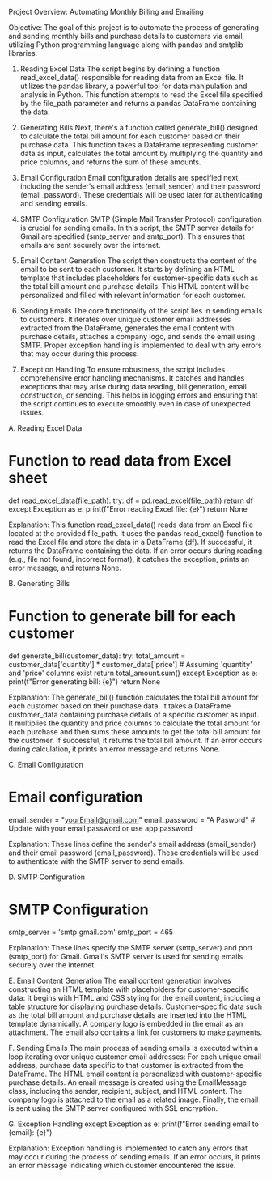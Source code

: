 Project Overview: Automating Monthly Billing and Emailing

Objective: The goal of this project is to automate the process of generating and sending monthly bills and purchase details to customers via email, utilizing Python programming language along with pandas and smtplib libraries.

1. Reading Excel Data
The script begins by defining a function read_excel_data() responsible for reading data from an Excel file. It utilizes the pandas library, a powerful tool for data manipulation and analysis in Python. This function attempts to read the Excel file specified by the file_path parameter and returns a pandas DataFrame containing the data.

2. Generating Bills
Next, there's a function called generate_bill() designed to calculate the total bill amount for each customer based on their purchase data. This function takes a DataFrame representing customer data as input, calculates the total amount by multiplying the quantity and price columns, and returns the sum of these amounts.

3. Email Configuration
Email configuration details are specified next, including the sender's email address (email_sender) and their password (email_password). These credentials will be used later for authenticating and sending emails.

5. SMTP Configuration
SMTP (Simple Mail Transfer Protocol) configuration is crucial for sending emails. In this script, the SMTP server details for Gmail are specified (smtp_server and smtp_port). This ensures that emails are sent securely over the internet.

5. Email Content Generation
The script then constructs the content of the email to be sent to each customer. It starts by defining an HTML template that includes placeholders for customer-specific data such as the total bill amount and purchase details. This HTML content will be personalized and filled with relevant information for each customer.

6. Sending Emails
The core functionality of the script lies in sending emails to customers. It iterates over unique customer email addresses extracted from the DataFrame, generates the email content with purchase details, attaches a company logo, and sends the email using SMTP. Proper exception handling is implemented to deal with any errors that may occur during this process.

7. Exception Handling
To ensure robustness, the script includes comprehensive error handling mechanisms. It catches and handles exceptions that may arise during data reading, bill generation, email construction, or sending. This helps in logging errors and ensuring that the script continues to execute smoothly even in case of unexpected issues.

A. Reading Excel Data
# Function to read data from Excel sheet
def read_excel_data(file_path):
    try:
        df = pd.read_excel(file_path)
        return df
    except Exception as e:
        print(f"Error reading Excel file: {e}")
        return None
        
Explanation:
This function read_excel_data() reads data from an Excel file located at the provided file_path.
It uses the pandas read_excel() function to read the Excel file and store the data in a DataFrame (df).
If successful, it returns the DataFrame containing the data.
If an error occurs during reading (e.g., file not found, incorrect format), it catches the exception, prints an error message, and returns None.

B. Generating Bills
# Function to generate bill for each customer
def generate_bill(customer_data):
    try:
        total_amount = customer_data['quantity'] * customer_data['price']  # Assuming 'quantity' and 'price' columns exist
        return total_amount.sum()
    except Exception as e:
        print(f"Error generating bill: {e}")
        return None
        
Explanation:
The generate_bill() function calculates the total bill amount for each customer based on their purchase data.
It takes a DataFrame customer_data containing purchase details of a specific customer as input.
It multiplies the quantity and price columns to calculate the total amount for each purchase and then sums these amounts to get the total bill amount for the customer.
If successful, it returns the total bill amount. If an error occurs during calculation, it prints an error message and returns None.

C. Email Configuration
# Email configuration
email_sender = "yourEmail@gmail.com"
email_password = "A Pasword"  # Update with your email password or use app password

Explanation:
These lines define the sender's email address (email_sender) and their email password (email_password).
These credentials will be used to authenticate with the SMTP server to send emails.

D. SMTP Configuration
# SMTP Configuration
smtp_server = 'smtp.gmail.com'
smtp_port = 465

Explanation:
These lines specify the SMTP server (smtp_server) and port (smtp_port) for Gmail.
Gmail's SMTP server is used for sending emails securely over the internet.

E. Email Content Generation
The email content generation involves constructing an HTML template with placeholders for customer-specific data:
It begins with HTML and CSS styling for the email content, including a table structure for displaying purchase details.
Customer-specific data such as the total bill amount and purchase details are inserted into the HTML template dynamically.
A company logo is embedded in the email as an attachment.
The email also contains a link for customers to make payments.

F. Sending Emails
The main process of sending emails is executed within a loop iterating over unique customer email addresses:
For each unique email address, purchase data specific to that customer is extracted from the DataFrame.
The HTML email content is personalized with customer-specific purchase details.
An email message is created using the EmailMessage class, including the sender, recipient, subject, and HTML content.
The company logo is attached to the email as a related image.
Finally, the email is sent using the SMTP server configured with SSL encryption.

G. Exception Handling
except Exception as e:
    print(f"Error sending email to {email}: {e}")

Explanation:
Exception handling is implemented to catch any errors that may occur during the process of sending emails.
If an error occurs, it prints an error message indicating which customer encountered the issue.
